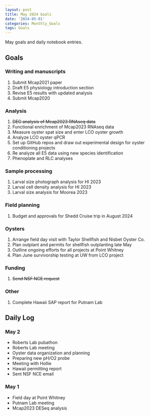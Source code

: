 ```yaml
---
layout: post
title: May 2024 Goals
date: '2024-05-01'
categories: Monthly_Goals
tags: Goals
---
```


May goals and daily notebook entries. 

## Goals  

### Writing and manuscripts 
              
1. Submit Mcap2021 paper
2. Draft E5 physiology introduction section 
3. Revise E5 results with updated analysis
3. Submit Mcap2020 

### Analysis

1. ~~DEG analysis of Mcap2023 RNAseq data~~ 
2. Functional enrichment of Mcap2023 RNAseq data
2. Measure oyster spat size and enter LCO oyster growth
3. Analyze LCO oyster qPCR 
4. Set up GitHub repos and draw out experimental design for oyster conditioning projects 
5. Re analyze all E5 data using new species identification
6. Phenoplate and RLC analyses 

### Sample processing

1. Larval size photograph analysis for HI 2023 
2. Larval cell density analysis for HI 2023
3. Larval size analysis for Moorea 2023

### Field planning 

1. Budget and approvals for Shedd Cruise trip in August 2024

### Oysters 

1. Arrange field day visit with Taylor Shellfish and Nisbet Oyster Co.
2. Plan outplant and permits for shellfish outplanting late May
3. Outline ongoing efforts for all projects at Point Whitney 
4. Plan June survivorship testing at UW from LCO project

### Funding 

1. ~~Send NSF NCE request~~

### Other

1. Complete Hawaii SAP report for Putnam Lab 

## **Daily Log**   

### May 2

- Roberts Lab pubathon 
- Roberts Lab meeting 
- Oyster data organization and planning 
- Preparing new pH/O2 probe 
- Meeting with Hollie 
- Hawaii permitting report
- Sent NSF NCE email 

### May 1

- Field day at Point Whitney 
- Putnam Lab meeting
- Mcap2023 DESeq analysis 
